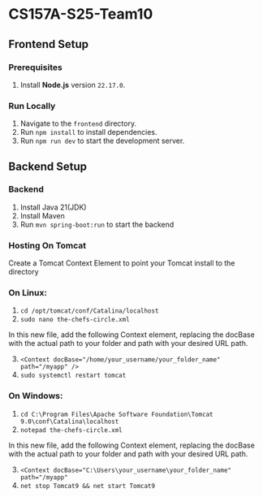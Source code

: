 # CS157A-S25-Team10

## Frontend Setup

### Prerequisites
1. Install **Node.js** version `22.17.0`.

### Run Locally
1. Navigate to the `frontend` directory.
2. Run `npm install` to install dependencies.
3. Run `npm run dev` to start the development server.

## Backend Setup

### Backend

1. Install Java 21(JDK)
2. Install Maven
3. Run `mvn spring-boot:run` to start the backend

### Hosting On Tomcat
Create a Tomcat Context Element to point your Tomcat install
to the directory

### On Linux: 
1. `cd /opt/tomcat/conf/Catalina/localhost`
2. `sudo nano the-chefs-circle.xml`

In this new file, add the following Context element, replacing the docBase with the actual path to your folder and path with your desired URL path.

3. `<Context docBase="/home/your_username/your_folder_name" path="/myapp" />`
4. `sudo systemctl restart tomcat`

### On Windows:
1. `cd C:\Program Files\Apache Software Foundation\Tomcat 9.0\conf\Catalina\localhost`
2. `notepad the-chefs-circle.xml`

In this new file, add the following Context element, replacing the docBase with the actual path to your folder and path with your desired URL path.

3. `<Context docBase="C:\Users\your_username\your_folder_name" path="/myapp"`
4. `net stop Tomcat9 && net start Tomcat9`


